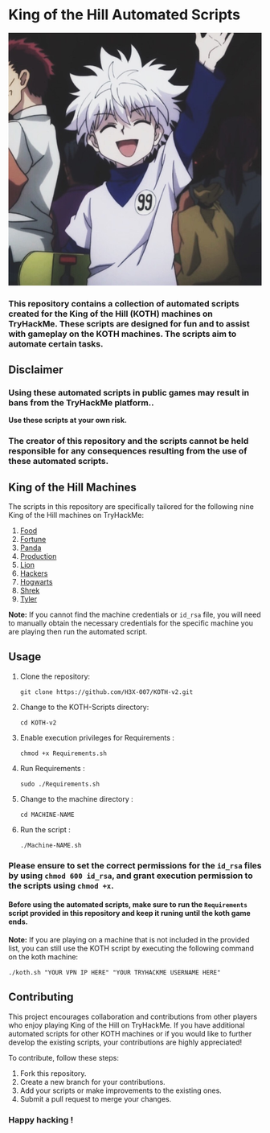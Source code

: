 # King of the Hill Automated Scripts

<p align="center">
  <img src="hi.jpg" alt="King">
</p>

### This repository contains a collection of automated scripts created for the King of the Hill (KOTH) machines on TryHackMe. These scripts are designed for fun and to assist with gameplay on the KOTH machines. The scripts aim to automate certain tasks.

## Disclaimer

### Using these automated scripts in public games may result in bans from the TryHackMe platform..

**Use these scripts at your own risk.**

### The creator of this repository and the scripts cannot be held responsible for any consequences resulting from the use of these automated scripts.

## King of the Hill Machines

The scripts in this repository are specifically tailored for the following nine King of the Hill machines on TryHackMe:

1. [Food](https://github.com/H3X-007/KOTH-v2/tree/main/Food)
2. [Fortune](https://github.com/H3X-007/KOTH-v2/tree/main/Fortune)
3. [Panda](https://github.com/H3X-007/KOTH-v2/tree/main/Panda)
4. [Production](https://github.com/H3X-007/KOTH-v2/tree/main/Production)
5. [Lion](https://github.com/H3X-007/KOTH-v2/tree/main/Lion)
6. [Hackers](https://github.com/H3X-007/KOTH-v2/tree/main/Hackers)
7. [Hogwarts](https://github.com/H3X-007/KOTH-v2/tree/main/Hogwarts)
8. [Shrek](https://github.com/H3X-007/KOTH-v2/tree/main/Shrek)
9. [Tyler](https://github.com/H3X-007/KOTH-v2/tree/main/Tyler)

**Note:** If you cannot find the machine credentials or `id_rsa` file, you will need to manually obtain the necessary credentials for the specific machine you are playing then run the automated script.

## Usage

1. Clone the repository:
    
       git clone https://github.com/H3X-007/KOTH-v2.git

2. Change to the KOTH-Scripts directory:
       
       cd KOTH-v2

3. Enable execution privileges for Requirements :
    
       chmod +x Requirements.sh
   
3. Run Requirements :
    
       sudo ./Requirements.sh

4. Change to the machine directory :
       
       cd MACHINE-NAME

5. Run the script :
 
       ./Machine-NAME.sh

### Please ensure to set the correct permissions for the `id_rsa` files by using `chmod 600 id_rsa`, and grant execution permission to the scripts using `chmod +x`.

   
#### Before using the automated scripts, make sure to run the `Requirements` script provided in this repository and keep it runing until the koth game ends. 

**Note:** If you are playing on a machine that is not included in the provided list, you can still use the KOTH script by executing the following command on the koth machine:

    ./koth.sh "YOUR VPN IP HERE" "YOUR TRYHACKME USERNAME HERE"

## Contributing

This project encourages collaboration and contributions from other players who enjoy playing King of the Hill on TryHackMe. If you have additional automated scripts for other KOTH machines or if you would like to further develop the existing scripts, your contributions are highly appreciated!

To contribute, follow these steps:

1. Fork this repository.
2. Create a new branch for your contributions.
3. Add your scripts or make improvements to the existing ones.
4. Submit a pull request to merge your changes.

### Happy hacking !
